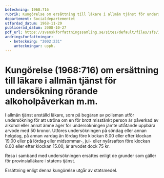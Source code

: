 ```yaml
---
beteckning: 1968:716
rubrik: Kungörelse om ersättning till läkare i allmän tjänst för undersökning rörande alkoholpåverkan m.m.
departement: Socialdepartementet
utfardad_datum: 1968-11-29
publicerad_datum: 2008-10-27
pdf_url: https://svenskforfattningssamling.se/sites/default/files/sfs/1968-11/SFS1968-716.pdf
andringsforfattningar:
  - beteckning: "2002:231"
    anteckningar: upph.
---
```


# Kungörelse (1968:716) om ersättning till läkare i allmän tjänst för undersökning rörande alkoholpåverkan m.m.

I allmän tjänst anställd läkare, som på begäran av polisman utför undersökning för att utröna om en för brott misstänkt person är påverkad av alkohol eller annat ämne äger för undersökningen jämte utlåtande uppbära arvode med 50 kronor. Utföres undersökningen på söndag eller annan helgdag, på annan vardag än lördag före klockan 8.00 eller efter klockan 19.00 eller på lördag eller midsommar-, jul- eller nyårsafton före klockan 8.00 eller efter klockan 15.00, är arvodet dock 75 kr.

Resa i samband med undersökningen ersättes enligt de grunder som gäller för provinsialläkare i statens tjänst.

Ersättning enligt denna kungörelse utgår av statsmedel.